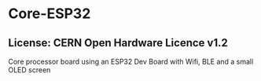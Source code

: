 # Core-ESP32
## License: CERN Open Hardware Licence v1.2

Core processor board using an ESP32 Dev Board with Wifi, BLE and a small OLED screen

